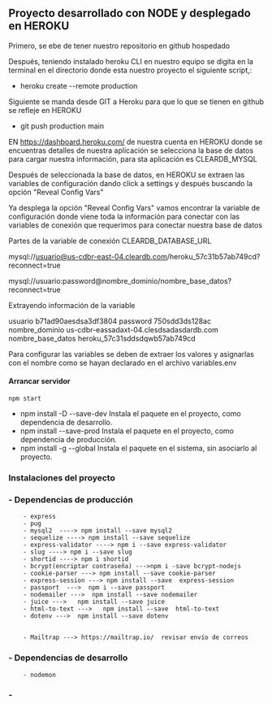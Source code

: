 
## Proyecto desarrollado con NODE y desplegado en HEROKU

Primero, se ebe de tener nuestro repositorio en github hospedado

Después, teniendo instalado heroku CLI en nuestro equipo se digita en la terminal en el directorio donde esta nuestro proyecto
el siguiente script,:
- heroku create --remote production

Siguiente se manda desde GIT a Heroku para que lo que se tienen en github se refleje en HEROKU
- git push production main


EN https://dashboard.heroku.com/ de nuestra cuenta en HEROKU donde se encuentras detalles de nuestra aplicación
se selecciona la base de datos para cargar nuestra información, para sta aplicación es CLEARDB_MYSQL

Después de seleccionada la base de datos, en HEROKU se extraen las variables de configuración dando click a settings y después buscando la opción "Reveal Config Vars"

Ya desplega la opción "Reveal Config Vars" vamos encontrar la variable de configuración donde viene toda la información para conectar con las variables de conexión que requerimos para conectar nuestra base de datos

Partes de la variable de conexión  CLEARDB_DATABASE_URL

mysql://usuario@us-cdbr-east-04.cleardb.com/heroku_57c31b57ab749cd?reconnect=true

mysql://usuario:password@nombre_dominio/nombre_base_datos?reconnect=true

Extrayendo información de la variable

 usuario b71ad90aesdsa3df3804
 password 750sdd3ds128ac
 nombre_dominio us-cdbr-eassadaxt-04.clesdsadasdardb.com
 nombre_base_datos heroku_57c31sddsdqwb57ab749cd

Para configurar las variables se deben de extraer los valores y asignarlas con el nombre como se hayan declarado en el archivo variables.env


#### Arrancar servidor

    npm start

- npm install -D	--save-dev	Instala el paquete en el proyecto, como dependencia de desarrollo.
- npm install	--save-prod	    Instala el paquete en el proyecto, como dependencia de producción.
- npm install -g	--global	Instala el paquete en el sistema, sin asociarlo al proyecto.


### Instalaciones del proyecto

 ### - Dependencias de producción

        - express
        - pug
        - mysql2  ----> npm install --save mysql2
        - sequelize ----> npm install --save sequelize
        - express-validator ----> npm i --save express-validator
        - slug ----> npm i --save slug
        - shortid ----> npm i shortid
        - bcrypt(encriptar contraseña) --->npm i -save bcrypt-nodejs
        - cookie-parser ---> npm install --save cookie-parser
        - express-session ---> npm install --save  express-session
        - passport  --->  npm i --save passport
        - nodemailer --->  npm install --save nodemailer
        - juice --->   npm install --save juice
        - html-to-text --->   npm install --save  html-to-text
        - dotenv --->  npm install --save dotenv


        - Mailtrap ---> https://mailtrap.io/  revisar envío de correos


  ### - Dependencias de desarrollo
        - nodemon


### -

